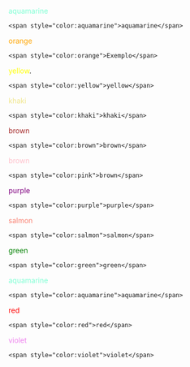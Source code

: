<span style="color:aquamarine">aquamarine</span>
```
<span style="color:aquamarine">aquamarine</span>
```

<span style="color:orange">orange</span>
```
<span style="color:orange">Exemplo</span>
```

<span style="color:yellow">yellow</span>.
```
<span style="color:yellow">yellow</span>
```

<span style="color:khaki">khaki</span>

```
<span style="color:khaki">khaki</span>
```

<span style="color:brown">brown</span>
```
<span style="color:brown">brown</span>
```

<span style="color:pink">brown</span> 
```
<span style="color:pink">brown</span> 
```

<span style="color:purple">purple</span> 
```
<span style="color:purple">purple</span> 
```

<span style="color:salmon">salmon</span> 
```
<span style="color:salmon">salmon</span> 
```

<span style="color:green">green</span> 
```
<span style="color:green">green</span> 
```

<span style="color:aquamarine">aquamarine</span> 
```
<span style="color:aquamarine">aquamarine</span> 
```

<span style="color:red">red</span> 
```
<span style="color:red">red</span> 
```

<span style="color:violet">violet</span> 
```
<span style="color:violet">violet</span> 
```






